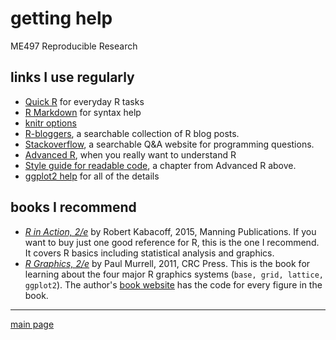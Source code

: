 
getting help
============

ME497 Reproducible Research

links I use regularly
---------------------

-   [Quick R](http://www.statmethods.net/) for everyday R tasks
-   [R Markdown](http://rmarkdown.rstudio.com/) for syntax help
-   [knitr options](http://yihui.name/knitr/options/)
-   [R-bloggers](https://www.r-bloggers.com/), a searchable collection of R blog posts.
-   [Stackoverflow](http://stackoverflow.com/questions/tagged/r), a searchable Q&A website for programming questions.
-   [Advanced R](http://adv-r.had.co.nz/), when you really want to understand R
-   [Style guide for readable code](http://adv-r.had.co.nz/Style.html), a chapter from Advanced R above.
-   [ggplot2 help](http://docs.ggplot2.org/current/index.html) for all of the details

books I recommend
-----------------

-   [*R in Action, 2/e*](https://www.manning.com/books/r-in-action-second-edition) by Robert Kabacoff, 2015, Manning Publications. If you want to buy just one good reference for R, this is the one I recommend. It covers R basics including statistical analysis and graphics.
-   [*R Graphics, 2/e*](https://www.crcpress.com/R-Graphics-Second-Edition/Murrell/p/book/9781439831762) by Paul Murrell, 2011, CRC Press. This is the book for learning about the four major R graphics systems (`base, grid, lattice, ggplot2`). The author's [book website](https://www.stat.auckland.ac.nz/~paul/RG2e/) has the code for every figure in the book.

------------------------------------------------------------------------

[main page](../README.md)
